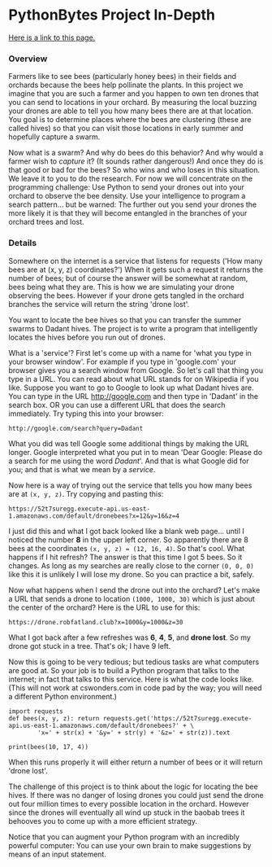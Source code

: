 # PythonBytes Project In-Depth


[Here is a link to this page.](https://github.com/robfatland/pythonbytes/tree/master/projects/bees)


### Overview

Farmers like to see bees (particularly honey bees) in their fields and orchards because the bees help pollinate the plants. 
In this project we imagine that you are such a farmer and you happen to own ten drones that you can send to locations in 
your orchard. By measuring the local buzzing your drones are able to tell you how many bees there are at that location. 
You goal is to determine places where the bees are clustering (these are called hives) so that you can visit those locations
in early summer and hopefully capture a swarm. 


Now what is a swarm? And why do bees do this behavior? And why would a farmer wish to *capture* it? (It sounds rather
dangerous!) And once they do is that good or bad for the bees? So who wins and who loses in this situation. We leave it
to you to do the research. For now we will concentrate on the programming challenge: Use Python to send your drones out 
into your orchard to observe the bee density. Use your intelligence to program a search pattern... but be warned: 
The further out you send your drones the more likely it is that they will become entangled in the branches of your
orchard trees and lost. 



### Details


Somewhere on the internet is a service that listens for requests ('How many bees are at (x, y, z) coordinates?') When it
gets such a request it returns the number of bees; but of course the answer will be somewhat at random, bees being what
they are. This is how we are simulating your drone observing the bees. However if your drone gets tangled in the orchard
branches the service will return the string 'drone lost'. 


You want to locate the bee hives so that you can transfer the summer swarms to Dadant hives. 
The project is to write a program that intelligently locates the hives before you run out of drones.  


What is a 'service'? First let's come up with a name for 'what you type in your browser window'. For example if you
type in 'google.com' your browser gives you a search window from Google. So let's call that thing you type in a URL.
You can read about what URL stands for on Wikipedia if you like. Suppose you want to go to Google to look up what
Dadant hives are. You can type in the URL http://google.com and then type in 'Dadant' in the search box. OR you can
use a different URL that does the search immediately. Try typing this into your browser: 


```
http://google.com/search?query=Dadant
```

What you did was tell Google some additional things by making the URL longer. Google interpreted what you put in
to mean 'Dear Google: Please do a search for me using the word *Dadant*'. And that is what Google did for you; and
that is what we mean by a *service*. 


Now here is a way of trying out the service that tells you how many bees are at ```(x, y, z)```. Try copying 
and pasting this: 


```
https://52t7suregg.execute-api.us-east-1.amazonaws.com/default/dronebees?x=12&y=16&z=4
```

I just did this and what I got back looked like a blank web page... until I noticed the number **8** in the upper left corner. 
So apparently there are 8 bees at the coordinates ```(x, y, z) = (12, 16, 4)```. So that's cool. What happens if I hit refresh?
The answer is that this time I got 5 bees. So it changes. As long as my searches are really close to the corner ```(0, 0, 0)```
like this it is unlikely I will lose my drone. So you can practice a bit, safely. 


Now what happens when I send the drone out into the orchard? Let's make a URL that sends a drone to location ```(1000, 1000, 30)```
which is just about the center of the orchard? Here is the URL to use for this: 


```
https://drone.robfatland.club?x=1000&y=1000&z=30
```

What I got back after a few refreshes was **6**, **4**, **5**, and **drone lost**. So my drone got stuck in a tree. 
That's ok; I have 9 left. 


Now this is going to be very tedious; but tedious tasks are what computers are good at. So your job is to build 
a Python program that talks to the internet; in fact that talks to this service.  Here is what the code looks like.
(This will not work at cswonders.com in code pad by the way; you will need a different Python environment.)


```
import requests
def bees(x, y, z): return requests.get('https://52t7suregg.execute-api.us-east-1.amazonaws.com/default/dronebees?' + \
        'x=' + str(x) + '&y=' + str(y) + '&z=' + str(z)).text
    
print(bees(10, 17, 4))
```


When this runs properly it will either return a number of bees or it will return 'drone lost'. 


The challenge of this project is to think about the logic for locating the bee hives. If there was no danger of
losing drones you could just send the drone out four million times to every possible location in the orchard. 
However since the drones will eventually all wind up stuck in the baobab trees it behooves you to come up with 
a more efficient strategy.


Notice that you can augment your Python program with an incredibly powerful computer: You can use your own brain
to make suggestions by means of an input statement. 


